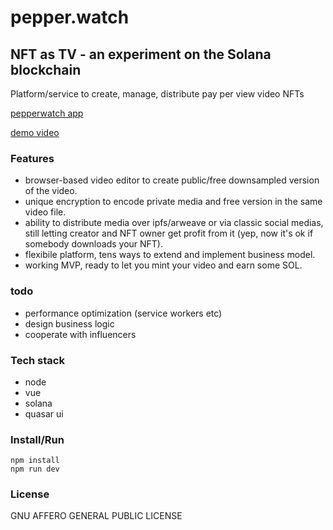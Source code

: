 # pepper.watch
## NFT as TV - an experiment on the Solana blockchain
Platform/service to create, manage, distribute pay per view video NFTs

[pepperwatch app](https://pepperwatch.com/)

[demo video](https://www.youtube.com/watch?v=4Lw7CA-Fppc)

### Features
- browser-based video editor to create public/free downsampled version of the video.
- unique encryption to encode private media and free version in the same video file.
- ability to distribute media over ipfs/arweave or via classic social medias, still letting creator and NFT owner get profit from it (yep, now it's ok if somebody downloads your NFT).
- flexibile platform, tens ways to extend and implement business model.
- working MVP, ready to let you mint your video and earn some SOL.


### todo
- performance optimization (service workers etc)
- design business logic
- cooperate with influencers

### Tech stack
- node
- vue
- solana
- quasar ui

### Install/Run

```
npm install
npm run dev
```

### License

GNU AFFERO GENERAL PUBLIC LICENSE